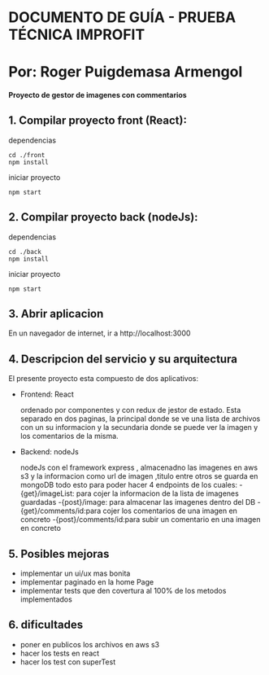 # DOCUMENTO DE GUÍA - PRUEBA TÉCNICA IMPROFIT
# Por: Roger Puigdemasa Armengol
#### Proyecto de gestor de imagenes con commentarios

## 1. Compilar proyecto front (React):

dependencias
```
cd ./front
npm install
```
iniciar proyecto
```
npm start
```

## 2. Compilar proyecto back (nodeJs):

dependencias
```
cd ./back
npm install
```

iniciar proyecto
```
npm start
```


## 3. Abrir aplicacion

En un navegador de internet, ir a http://localhost:3000

## 4. Descripcion del servicio y su arquitectura

El presente proyecto esta compuesto de dos aplicativos:

+ Frontend: React

    ordenado por componentes y con redux de jestor de estado. Esta separado en dos paginas, la principal donde se ve una lista de archivos con un su informacion y la secundaria donde se puede ver la imagen y los comentarios de la misma.

+ Backend: nodeJs

    nodeJs con el framework express , almacenadno las imagenes en aws s3 y la informacion como url de imagen ,titulo entre otros se guarda en mongoDB todo esto  para poder hacer 4 endpoints de los cuales:
        -{get}/imageList: para cojer la informacion de la lista de imagenes guardadas
        -{post}/image: para almacenar las imagenes dentro del DB
        -{get}/comments/id:para cojer los comentarios de una imagen en concreto
        -{post}/comments/id:para subir un comentario en una imagen en concreto


## 5. Posibles mejoras

+ implementar un ui/ux mas bonita
+ implementar paginado en la home Page
+ implementar tests que den covertura al 100% de los metodos implementados

## 6. dificultades

+ poner en publicos los archivos en aws s3
+ hacer los tests en react
+ hacer los test con superTest 
